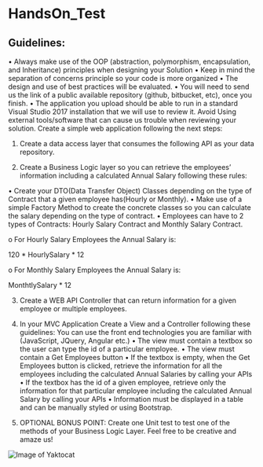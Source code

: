 # HandsOn_Test
## Guidelines: 
•	Always make use of the OOP (abstraction, polymorphism, encapsulation, and Inheritance) principles when designing your Solution 
•	Keep in mind the separation of concerns principle so your code is more organized 
•	The design and use of best practices will be evaluated. 
•	You will need to send us the link of a public available repository (github, bitbucket, etc), once you finish. 
•	The application you upload should be able to run in a standard Visual Studio 2017 installation that we will use to review it. Avoid Using external tools/software that can cause us trouble when reviewing your solution. 
Create a simple web application following the next steps:
1.	Create a data access layer that consumes the following API as your data repository. 

2.	Create a Business Logic layer so you can retrieve the employees’ information including a calculated Annual Salary following these rules: 

•	Create your DTO(Data Transfer Object) Classes depending on the type of Contract that a given employee has(Hourly or Monthly). 
•	Make use of a simple Factory Method to create the concrete classes so you can calculate the salary depending on the type of contract. 
•	Employees can have to 2 types of Contracts: Hourly Salary Contract and Monthly Salary Contract. 

o	For Hourly Salary Employees the Annual Salary is: 

120 * HourlySalary * 12

o	For Monthly Salary Employees the Annual Salary is: 

MonthtlySalary * 12

3.	Create a WEB API Controller that can return information for a given employee or multiple employees. 

4.	In your MVC Application Create a View and a Controller following these guidelines: 
You can use the front end technologies you are familiar with (JavaScript, JQuery, Angular etc.) 
•	The view must contain a textbox so the user can type the id of a particular employee. 
•	The view must contain a Get Employees button 
•	If the textbox is empty, when the Get Employees button is clicked, retrieve the information for all the employees including the calculated Annual Salaries by calling your APIs 
•	If the textbox has the id of a given employee, retrieve only the information for that particular employee including the calculated Annual Salary by calling your APIs
•	Information must be displayed in a table and can be manually styled or using Bootstrap. 
5.	OPTIONAL BONUS POINT: Create one Unit test to test one of the methods of your Business Logic Layer. 
Feel free to be creative and amaze us! 

![Image of Yaktocat](https://i.ibb.co/9pXwMwj/Capture.jpg)
